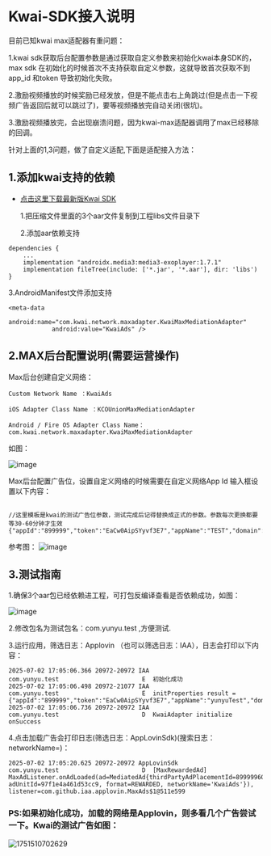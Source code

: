 # Kwai-SDK接入说明

目前已知kwai max适配器有重问题：

1.kwai sdk获取后台配置参数是通过获取自定义参数来初始化kwai本身SDK的，max sdk 在初始化的时候首次不支持获取自定义参数，这就导致首次获取不到app_id 和token 导致初始化失败。

2.激励视频播放的时候奖励已经发放，但是不能点击右上角跳过(但是点击一下视频广告返回后就可以跳过了)，要等视频播放完自动关闭(很坑)。

3.激励视频播放完，会出现崩溃问题，因为kwai-max适配器调用了max已经移除的回调。

针对上面的1,3问题，做了自定义适配,下面是适配接入方法：

## 1.添加kwai支持的依赖

- [点击这里下载最新版Kwai SDK](https://github.com/fyl8/IssueDoc/blob/main/kwai_SDK_v1.2.19_202507020313.zip)

  1.把压缩文件里面的3个aar文件复制到工程libs文件目录下

  2.添加aar依赖支持

```
dependencies {
    ...
    implementation "androidx.media3:media3-exoplayer:1.7.1"
    implementation fileTree(include: ['*.jar', '*.aar'], dir: 'libs')
}
```
  3.AndroidManifest文件添加支持

```
<meta-data
            android:name="com.kwai.network.maxadapter.KwaiMaxMediationAdapter"
            android:value="KwaiAds" />
```

## 2.MAX后台配置说明(需要运营操作)

Max后台创建自定义网络：

```
Custom Network Name ：KwaiAds

iOS Adapter Class Name ：KCOUnionMaxMediationAdapter

Android / Fire OS Adapter Class Name：
com.kwai.network.maxadapter.KwaiMaxMediationAdapter
```


如图：

![image](https://github.com/user-attachments/assets/99878215-2ce6-412b-b44b-69a7d4c7d21f)


Max后台配置广告位，设置自定义网络的时候需要在自定义网络App Id 输入框设置以下内容：

```

//这里模板是kwai的测试广告位参数，测试完成后记得替换成正式的参数。参数每次更换都要等30-60分钟才生效
{"appId":"899999","token":"EaCw0AipSYyvf3E7","appName":"TEST","domain":"www.kwai.com","storeUrl":"","tagId":"8999996001","floorPrice":"0.1"}

```
参考图：
![image](https://github.com/user-attachments/assets/ee1f383b-c19c-4d18-991c-b603d6c56ce1)


## 3.测试指南

1.确保3个aar包已经依赖进工程，可打包反编译查看是否依赖成功，如图：

![image](https://github.com/user-attachments/assets/0fc6f4c2-2d34-4fda-8810-ccb8c35da38e)

2.修改包名为测试包名：com.yunyu.test ,方便测试.

3.运行应用，筛选日志：Applovin （也可以筛选日志：IAA），日志会打印以下内容：

```
2025-07-02 17:05:06.366 20972-20972 IAA                     com.yunyu.test                       E  初始化成功
2025-07-02 17:05:06.498 20972-21077 IAA                     com.yunyu.test                       E  initProperties result = {"appId":"899999","token":"EaCw0AipSYyvf3E7","appName":"yunyuTest","domain":"www.kwai.com","storeUrl":"","tagId":"8999996001","floorPrice":"0.01"}
2025-07-02 17:05:06.736 20972-20972 IAA                     com.yunyu.test                       D  KwaiAdapter initialize onSuccess

```

4.点击加载广告会打印日志(筛选日志：AppLovinSdk)(搜索日志：networkName=)：

```
2025-07-02 17:05:20.625 20972-20972 AppLovinSdk             com.yunyu.test                       D  [MaxRewardedAd] MaxAdListener.onAdLoaded(ad=MediatedAd{thirdPartyAdPlacementId=8999996001, adUnitId=97f1e4a461d53cc9, format=REWARDED, networkName='KwaiAds'}), listener=com.github.iaa.applovin.MaxAds$1@511e599

```

### PS:如果初始化成功，加载的网络是Applovin，则多看几个广告尝试一下。Kwai的测试广告如图：

![1751510702629](https://github.com/user-attachments/assets/305f0864-d1ef-4cff-8efb-9f465e03b6be)






